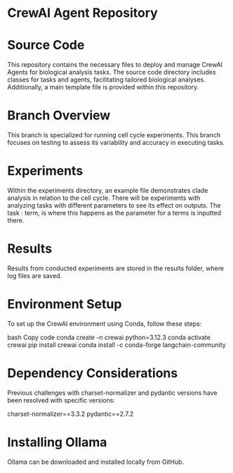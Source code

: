 # CrewAI Agent Repository

# Source Code 
This repository contains the necessary files to deploy and manage CrewAI Agents for biological analysis tasks. The source code directory includes classes for tasks and agents, facilitating tailored biological analyses. Additionally, a main template file is provided within this repository.

# Branch Overview
This branch is specialized for running cell cycle experiments. This branch focuses on testing to assess its variability and accuracy in executing tasks.

# Experiments
Within the experiments directory, an example file demonstrates clade analysis in relation to the cell cycle. There will be experiments with analyzing tasks with different parameters to see its effect on outputs. The task : term, is where this happens as the parameter for a terms is inputted there.

# Results
Results from conducted experiments are stored in the results folder, where log files are saved.

# Environment Setup

To set up the CrewAI environment using Conda, follow these steps:

bash
Copy code
conda create -n crewai python=3.12.3
conda activate crewai
pip install crewai
conda install -c conda-forge langchain-community

# Dependency Considerations
Previous challenges with charset-normalizer and pydantic versions have been resolved with specific versions:

charset-normalizer==3.3.2
pydantic==2.7.2

# Installing Ollama
Ollama can be downloaded and installed locally from GitHub.
